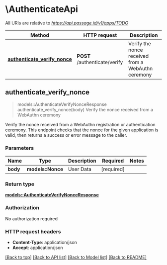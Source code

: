 # \AuthenticateApi

All URIs are relative to *https://api.passage.id/v1/apps/TODO*

Method | HTTP request | Description
------------- | ------------- | -------------
[**authenticate_verify_nonce**](AuthenticateApi.md#authenticate_verify_nonce) | **POST** /authenticate/verify | Verify the nonce received from a WebAuthn ceremony



## authenticate_verify_nonce

> models::AuthenticateVerifyNonceResponse authenticate_verify_nonce(body)
Verify the nonce received from a WebAuthn ceremony

Verify the nonce received from a WebAuthn registration or authentication ceremony. This endpoint checks that the nonce for the given application is valid, then returns a success or error message to the caller.

### Parameters


Name | Type | Description  | Required | Notes
------------- | ------------- | ------------- | ------------- | -------------
**body** | **models::Nonce** | User Data | [required] |

### Return type

[**models::AuthenticateVerifyNonceResponse**](AuthenticateVerifyNonceResponse.md)

### Authorization

No authorization required

### HTTP request headers

- **Content-Type**: application/json
- **Accept**: application/json

[[Back to top]](#) [[Back to API list]](../README.md#documentation-for-api-endpoints) [[Back to Model list]](../README.md#documentation-for-models) [[Back to README]](../README.md)

